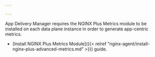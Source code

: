 ```yaml
---

---
```


App Delivery Manager requires the NGINX Plus Metrics module to be installed on each data plane instance in order to generate app-centric metrics. 

- [Install NGINX Plus Metrics Module]({{< relref "nginx-agent/install-nginx-plus-advanced-metrics.md" >}}) guide.

